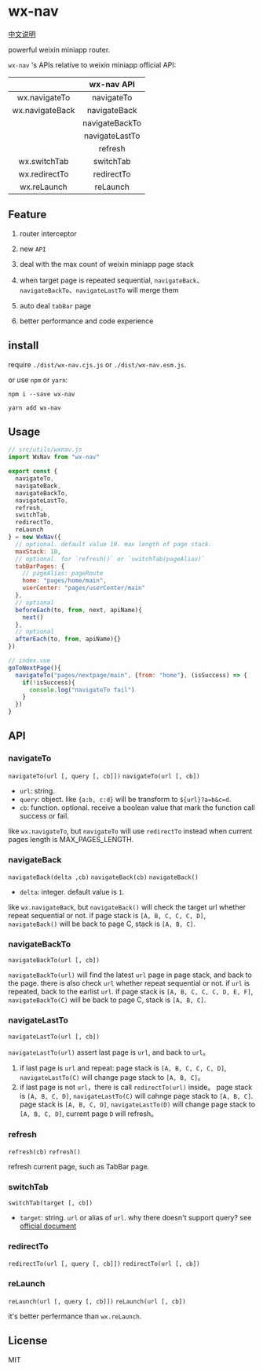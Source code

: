 # wx-nav

[中文说明](./README.zh_cn.md)

powerful weixin miniapp router.

`wx-nav` 's APIs relative to weixin miniapp official API:

|                 |   wx-nav API   |
| :-------------: | :------------: |
|  wx.navigateTo  |   navigateTo   |
| wx.navigateBack |  navigateBack  |
|                 | navigateBackTo |
|                 | navigateLastTo |
|                 |    refresh     |
|  wx.switchTab   |   switchTab    |
|  wx.redirectTo  |   redirectTo   |
|   wx.reLaunch   |    reLaunch    |

## Feature

1. router interceptor

1. new `API`

1. deal with the max count of weixin miniapp page stack

1. when target page is repeated sequential, `navigateBack`、`navigateBackTo`、`navigateLastTo` will merge them

1. auto deal `tabBar` page

1. better performance and code experience

## install

require `./dist/wx-nav.cjs.js` or `./dist/wx-nav.esm.js`.

or use `npm` or `yarn`:

`npm i --save wx-nav`

`yarn add wx-nav`

## Usage

```js
// src/utils/wxnav.js
import WxNav from "wx-nav"

export const {
  navigateTo,
  navigateBack,
  navigateBackTo,
  navigateLastTo,
  refresh,
  switchTab,
  redirectTo,
  reLaunch
} = new WxNav({
  // optional. default value 10. max length of page stack.
  maxStack: 10,
  // optional. for `refresh()` or `switchTab(pageAlias)`
  tabBarPages: {
    // pageAlias: pageRoute
    home: "pages/home/main",
    userCenter: "pages/userCenter/main"
  },
  // optional
  beforeEach(to, from, next, apiName){
    next()
  },
  // optional
  afterEach(to, from, apiName){}
})

// index.vue
goToNextPage(){
  navigateTo("pages/nextpage/main", {from: "home"}, (isSuccess) => {
    if(!isSuccess){
      console.log("navigateTo fail")
    }
  })
}
```

## API

### navigateTo

`navigateTo(url [, query [, cb]])`
`navigateTo(url [, cb])`

- `url`: string.
- `query`: object. like `{a:b, c:d}` will be transform to `${url}?a=b&c=d`.
- `cb`: function. optional. receive a boolean value that mark the function call success or fail.

like `wx.navigateTo`, but `navigateTo` will use `redirectTo` instead when current pages length is MAX_PAGES_LENGTH.

### navigateBack

`navigateBack(delta ,cb)`
`navigateBack(cb)`
`navigateBack()`

- `delta`: integer. default value is `1`.

like `wx.navigateBack`, but `navigateBack()` will check the target url whether repeat sequential or not. if page stack is `[A, B, C, C, C, D]`, `navigateBack()` will be back to page C, stack is `[A, B, C]`.

### navigateBackTo

`navigateBackTo(url [, cb])`

`navigateBackTo(url)` will find the latest `url` page in page stack, and back to the page. there is also check `url` whether repeat sequential or not. if `url` is repeated, back to the earlist `url`. if page stack is `[A, B, C, C, C, D, E, F]`, `navigateBackTo(C)` will be back to page C, stack is `[A, B, C]`.

### navigateLastTo

`navigateLastTo(url [, cb])`

`navigateLastTo(url)` assert last page is `url`, and back to `url`。

1. if last page is `url` and repeat:
   page stack is `[A, B, C, C, C, D]`, `navigateLastTo(C)` will change page stack to `[A, B, C]`。
2. if last page is not `url`，there is call `redirectTo(url)` inside。
   page stack is `[A, B, C, D]`, `navigateLastTo(C)` will cahnge page stack to `[A, B, C]`.
   page stack is `[A, B, C, D]`, `navigateLastTo(D)` will change page stack to `[A, B, C, D]`, current page `D` will refresh。

### refresh

`refresh(cb)`
`refresh()`

refresh current page, such as TabBar page.

### switchTab

`switchTab(target [, cb])`

- `target`: string. `url` or alias of `url`.
  why there doesn't support query? see [official document](https://developers.weixin.qq.com/miniprogram/dev/api/wx.switchTab.html)

### redirectTo

`redirectTo(url [, query [, cb]])`
`redirectTo(url [, cb])`

### reLaunch

`reLaunch(url [, query [, cb]])`
`reLaunch(url [, cb])`

it's better perfermance than `wx.reLaunch`.

## License

MIT
